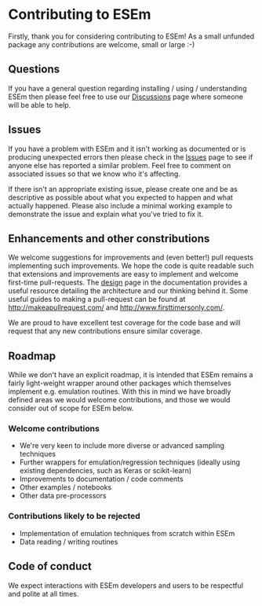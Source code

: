 # Contributing to ESEm

Firstly, thank you for considering contributing to ESEm! As a small unfunded package any contributions are welcome, small or large :-)

## Questions
If you have a general question regarding installing / using / understanding ESEm then please feel free to use our [Discussions](https://github.com/duncanwp/ESEm/discussions) page where someone will be able to help.

## Issues
If you have a problem with ESEm and it isn't working as documented or is producing unexpected errors then please check in the [Issues](https://github.com/duncanwp/ESEm/issues) page to see if anyone else has reported a similar problem. 
Feel free to comment on associated issues so that we know who it's affecting. 

If there isn't an appropriate existing issue, please create one and be as descriptive as possible about what you expected to happen and what actually happened. Please also include a minimal working example to demonstrate the issue and explain what you've tried to fix it.

## Enhancements and other constributions 
We welcome suggestions for improvements and (even better!) pull requests implementing such improvements. 
We hope the code is quite readable such that extensions and improvements are easy to implement and welcome first-time pull-requests. 
The [design](https://esem.readthedocs.io/en/latest/design.html) page in the documentation provides a useful resource detailing the architecture and our thinking behind it.
Some useful guides to making a pull-request can be found at http://makeapullrequest.com/ and http://www.firsttimersonly.com/.

We are proud to have excellent test coverage for the code base and will request that any new contributions ensure similar coverage.

## Roadmap
While we don't have an explicit roadmap, it is intended that ESEm remains a fairly light-weight wrapper around other packages which themselves implement e.g. emulation routines.
With this in mind we have broadly defined areas we would welcome contributions, and those we would consider out of scope for ESEm below.

### Welcome contributions
 - We're very keen to include more diverse or advanced sampling techniques
 - Further wrappers for emulation/regression techniques (ideally using existing dependencies, such as Keras or scikit-learn)
 - Improvements to documentation / code comments
 - Other examples / notebooks
 - Other data pre-processors

### Contributions likely to be rejected
 - Implementation of emulation techniques from scratch within ESEm
 - Data reading / writing routines

## Code of conduct
We expect interactions with ESEm developers and users to be respectful and polite at all times. 

